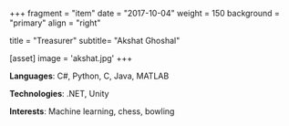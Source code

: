 +++
fragment = "item"
date = "2017-10-04"
weight = 150
background = "primary"
align = "right"

title = "Treasurer"
subtitle= "Akshat Ghoshal"

[asset]
  image = 'akshat.jpg'
+++

**Languages**: C#, Python, C, Java, MATLAB

**Technologies**: .NET, Unity

**Interests**: Machine learning, chess, bowling